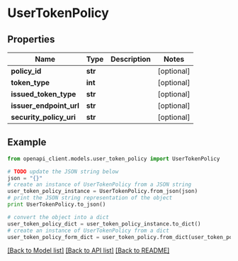 # UserTokenPolicy


## Properties
Name | Type | Description | Notes
------------ | ------------- | ------------- | -------------
**policy_id** | **str** |  | [optional] 
**token_type** | **int** |  | [optional] 
**issued_token_type** | **str** |  | [optional] 
**issuer_endpoint_url** | **str** |  | [optional] 
**security_policy_uri** | **str** |  | [optional] 

## Example

```python
from openapi_client.models.user_token_policy import UserTokenPolicy

# TODO update the JSON string below
json = "{}"
# create an instance of UserTokenPolicy from a JSON string
user_token_policy_instance = UserTokenPolicy.from_json(json)
# print the JSON string representation of the object
print UserTokenPolicy.to_json()

# convert the object into a dict
user_token_policy_dict = user_token_policy_instance.to_dict()
# create an instance of UserTokenPolicy from a dict
user_token_policy_form_dict = user_token_policy.from_dict(user_token_policy_dict)
```
[[Back to Model list]](../README.md#documentation-for-models) [[Back to API list]](../README.md#documentation-for-api-endpoints) [[Back to README]](../README.md)


